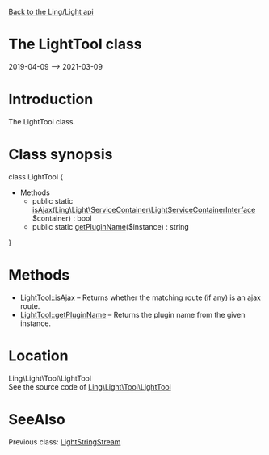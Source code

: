 [Back to the Ling/Light api](https://github.com/lingtalfi/Light/blob/master/doc/api/Ling/Light.md)



The LightTool class
================
2019-04-09 --> 2021-03-09






Introduction
============

The LightTool class.



Class synopsis
==============


class <span class="pl-k">LightTool</span>  {

- Methods
    - public static [isAjax](https://github.com/lingtalfi/Light/blob/master/doc/api/Ling/Light/Tool/LightTool/isAjax.md)([Ling\Light\ServiceContainer\LightServiceContainerInterface](https://github.com/lingtalfi/Light/blob/master/doc/api/Ling/Light/ServiceContainer/LightServiceContainerInterface.md) $container) : bool
    - public static [getPluginName](https://github.com/lingtalfi/Light/blob/master/doc/api/Ling/Light/Tool/LightTool/getPluginName.md)($instance) : string

}






Methods
==============

- [LightTool::isAjax](https://github.com/lingtalfi/Light/blob/master/doc/api/Ling/Light/Tool/LightTool/isAjax.md) &ndash; Returns whether the matching route (if any) is an ajax route.
- [LightTool::getPluginName](https://github.com/lingtalfi/Light/blob/master/doc/api/Ling/Light/Tool/LightTool/getPluginName.md) &ndash; Returns the plugin name from the given instance.





Location
=============
Ling\Light\Tool\LightTool<br>
See the source code of [Ling\Light\Tool\LightTool](https://github.com/lingtalfi/Light/blob/master/Tool/LightTool.php)



SeeAlso
==============
Previous class: [LightStringStream](https://github.com/lingtalfi/Light/blob/master/doc/api/Ling/Light/Stream/LightStringStream.md)<br>
